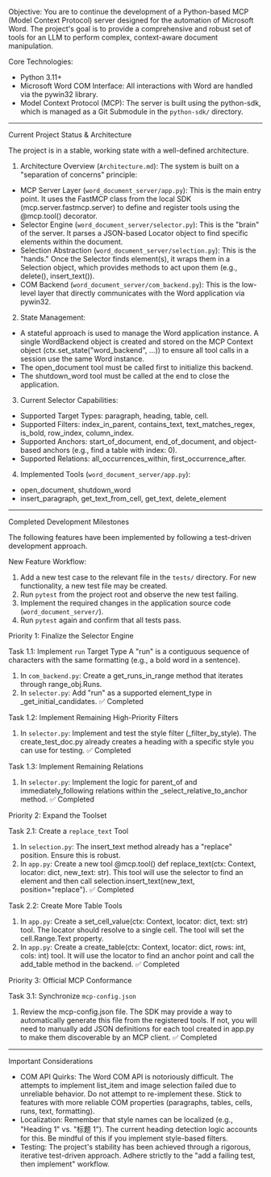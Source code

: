 Objective: You are to continue the development of a Python-based MCP (Model Context Protocol) server
  designed for the automation of Microsoft Word. The project's goal is to provide a comprehensive and robust
   set of tools for an LLM to perform complex, context-aware document manipulation.

  Core Technologies:
   * Python 3.11+
   * Microsoft Word COM Interface: All interactions with Word are handled via the pywin32 library.
   * Model Context Protocol (MCP): The server is built using the python-sdk, which is managed as a Git Submodule
     in the `python-sdk/` directory.

  ---

  Current Project Status & Architecture

  The project is in a stable, working state with a well-defined architecture.

  1. Architecture Overview (`Architecture.md`):
  The system is built on a "separation of concerns" principle:
   * MCP Server Layer (`word_document_server/app.py`): This is the main entry point. It uses the FastMCP class
      from the local SDK (mcp.server.fastmcp.server) to define and register tools using the @mcp.tool()
     decorator.
   * Selector Engine (`word_document_server/selector.py`): This is the "brain" of the server. It parses a
     JSON-based Locator object to find specific elements within the document.
   * Selection Abstraction (`word_document_server/selection.py`): This is the "hands." Once the Selector finds
      element(s), it wraps them in a Selection object, which provides methods to act upon them (e.g.,
     delete(), insert_text()).
   * COM Backend (`word_document_server/com_backend.py`): This is the low-level layer that directly
     communicates with the Word application via pywin32.

  2. State Management:
   * A stateful approach is used to manage the Word application instance. A single WordBackend object is
     created and stored on the MCP Context object (ctx.set_state("word_backend", ...)) to ensure all tool
     calls in a session use the same Word instance.
   * The open_document tool must be called first to initialize this backend.
   * The shutdown_word tool must be called at the end to close the application.

  3. Current Selector Capabilities:
   * Supported Target Types: paragraph, heading, table, cell.
   * Supported Filters: index_in_parent, contains_text, text_matches_regex, is_bold, row_index, column_index.
   * Supported Anchors: start_of_document, end_of_document, and object-based anchors (e.g., find a table with
     index: 0).
   * Supported Relations: all_occurrences_within, first_occurrence_after.

  4. Implemented Tools (`word_document_server/app.py`):
   * open_document, shutdown_word
   * insert_paragraph, get_text_from_cell, get_text, delete_element

  ---

  Completed Development Milestones

  The following features have been implemented by following a test-driven development approach.

  New Feature Workflow:
   1. Add a new test case to the relevant file in the `tests/` directory. For new functionality, a new test
      file may be created.
   2. Run `pytest` from the project root and observe the new test failing.
   3. Implement the required changes in the application source code (`word_document_server/`).
   4. Run `pytest` again and confirm that all tests pass.

  Priority 1: Finalize the Selector Engine

  Task 1.1: Implement `run` Target Type
  A "run" is a contiguous sequence of characters with the same formatting (e.g., a bold word in a sentence).
   1. In `com_backend.py`: Create a get_runs_in_range method that iterates through range_obj.Runs.
   2. In `selector.py`: Add "run" as a supported element_type in _get_initial_candidates.
   ✅ Completed

  Task 1.2: Implement Remaining High-Priority Filters
   1. In `selector.py`: Implement and test the style filter (_filter_by_style). The create_test_doc.py already
      creates a heading with a specific style you can use for testing.
   ✅ Completed

  Task 1.3: Implement Remaining Relations
 1. In `selector.py`: Implement the logic for parent_of and immediately_following relations within the
     _select_relative_to_anchor method.
 ✅ Completed

  Priority 2: Expand the Toolset

  Task 2.1: Create a `replace_text` Tool
   1. In `selection.py`: The insert_text method already has a "replace" position. Ensure this is robust.
   2. In `app.py`: Create a new tool @mcp.tool() def replace_text(ctx: Context, locator: dict, new_text: str).
      This tool will use the selector to find an element and then call selection.insert_text(new_text,
      position="replace").
   ✅ Completed

  Task 2.2: Create More Table Tools
   1. In `app.py`: Create a set_cell_value(ctx: Context, locator: dict, text: str) tool. The locator should
      resolve to a single cell. The tool will set the cell.Range.Text property.
   2. In `app.py`: Create a create_table(ctx: Context, locator: dict, rows: int, cols: int) tool. It will use
      the locator to find an anchor point and call the add_table method in the backend.
   ✅ Completed

  Priority 3: Official MCP Conformance

  Task 3.1: Synchronize `mcp-config.json`
   1. Review the mcp-config.json file. The SDK may provide a way to automatically generate this file from the
      registered tools. If not, you will need to manually add JSON definitions for each tool created in app.py
      to make them discoverable by an MCP client.
   ✅ Completed

  ---

  Important Considerations

   * COM API Quirks: The Word COM API is notoriously difficult. The attempts to implement list_item and image
     selection failed due to unreliable behavior. Do not attempt to re-implement these. Stick to features with
      more reliable COM properties (paragraphs, tables, cells, runs, text, formatting).
   * Localization: Remember that style names can be localized (e.g., "Heading 1" vs. "标题 1"). The current
     heading detection logic accounts for this. Be mindful of this if you implement style-based filters.
   * Testing: The project's stability has been achieved through a rigorous, iterative test-driven approach.
     Adhere strictly to the "add a failing test, then implement" workflow.
